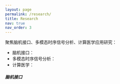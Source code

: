```yaml
---
layout: page
permalink: /research/
title: Research
nav: true
nav_order: 3
---
```



聚焦脑机接口、多模态时序信号分析、计算医学应用研究：
- 脑机接口：
- 多模态时序信号分析：
- 计算医学：

##### 脑机接口
